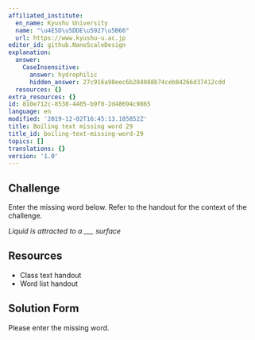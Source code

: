 ```yaml
---
affiliated_institute:
  en_name: Kyushu University
  name: "\u4E5D\u5DDE\u5927\u5B66"
  url: https://www.kyushu-u.ac.jp
editor_id: github.NanoScaleDesign
explanation:
  answer:
    CaseInsensitive:
      answer: hydrophilic
      hidden_answer: 27c916a98eec6b284988b74ceb84266d37412cdd
  resources: {}
extra_resources: {}
id: 810e712c-8538-4405-b9f0-2d48694c9865
language: en
modified: '2019-12-02T16:45:13.185852Z'
title: Boiling text missing word 29
title_id: boiling-text-missing-word-29
topics: []
translations: {}
version: '1.0'
---
```


## Challenge
Enter the missing word below. Refer to the handout for the context of the challenge.

*Liquid is attracted to a ___ surface*


## Resources
- Class text handout
- Word list handout


## Solution Form
Please enter the missing word.
